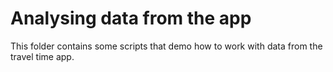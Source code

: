 # Analysing data from the app

This folder contains some scripts that demo how to work with data from the travel time app.
